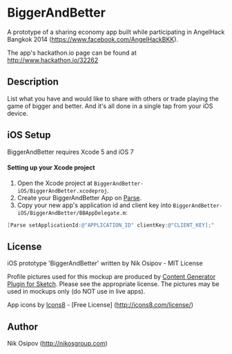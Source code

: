 BiggerAndBetter
===============

A prototype of a sharing economy app built while participating in AngelHack Bangkok 2014 (https://www.facebook.com/AngelHackBKK).

The app's hackathon.io page can be found at http://www.hackathon.io/32262

Description
-------------
List what you have and would like to share with others or trade playing the game of bigger and better. And it's all done in a single tap from your iOS device.


## iOS Setup
BiggerAndBetter requires Xcode 5 and iOS 7
#### Setting up your Xcode project
1. Open the Xcode project at `BiggerAndBetter-iOS/BiggerAndBetter.xcodeproj`.
2. Create your BiggerAndBetter App on [Parse](https://parse.com/apps).
3. Copy your new app's application id and client key into `BiggerAndBetter-iOS/BiggerAndBetter/BBAppDelegate.m`:

```objective-c
[Parse setApplicationId:@"APPLICATION_ID" clientKey:@"CLIENT_KEY];"
```

License
-------
iOS prototype 'BiggerAndBetter' written by Nik Osipov - MIT License

Profile pictures used for this mockup are produced by [Content Generator Plugin for Sketch](https://github.com/timuric/Content-generator-sketch-plugin). Please see the appropriate license. The pictures may be used in mockups only (do NOT use in live apps).

App icons by [Icons8](http://icons8.com/free-ios-7-icons-in-vector/) - [Free License] (http://icons8.com/license/)

Author
------
Nik Osipov (http://nikosgroup.com)
